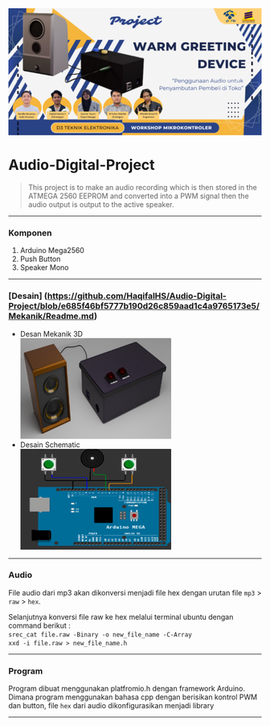 <img src="https://github.com/HaqifalHS/Audio-Digital-Project/blob/b843e2fe109f1bfcd451e1050608798c83466ffc/assets/WARM%20GREETING%20DEVICE.png">

# Audio-Digital-Project

>This project is to make an audio recording which is then stored in the ATMEGA 2560 EEPROM and converted into a PWM signal then the audio output is output to the active speaker.

---
### Komponen
1. Arduino Mega2560
2. Push Button
3. Speaker Mono
--- 

### [Desain] (https://github.com/HaqifalHS/Audio-Digital-Project/blob/e685f46bf5777b190d26c859aad1c4a9765173e5/Mekanik/Readme.md)
- Desan Mekanik 3D<br>
  <img src="assets/mekanik.png" width="300" height="200">
- Desain Schematic<br>
  <img src="assets/schematic.png" width="300" height="200">
---

### Audio
File audio dari mp3 akan dikonversi menjadi file hex dengan urutan file ```mp3``` > ```raw``` > ```hex```.

Selanjutnya konversi file raw ke hex melalui terminal ubuntu dengan command berikut : <br>
```srec_cat file.raw -Binary -o new_file_name -C-Array```<br>
```xxd -i file.raw > new_file_name.h``` <br>

---
### Program
Program dibuat menggunakan platfromio.h dengan framework Arduino. Dimana program menggunakan bahasa cpp dengan berisikan kontrol PWM dan button, file ```hex``` dari audio dikonfigurasikan menjadi library

---
